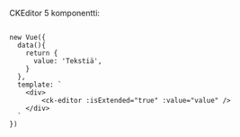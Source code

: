 CKEditor 5 komponentti:

```vue

new Vue({
  data(){
    return {
      value: 'Tekstiä',
    }
  },
  template: `
    <div>
        <ck-editor :isExtended="true" :value="value" />
    </div>
  `
})

```